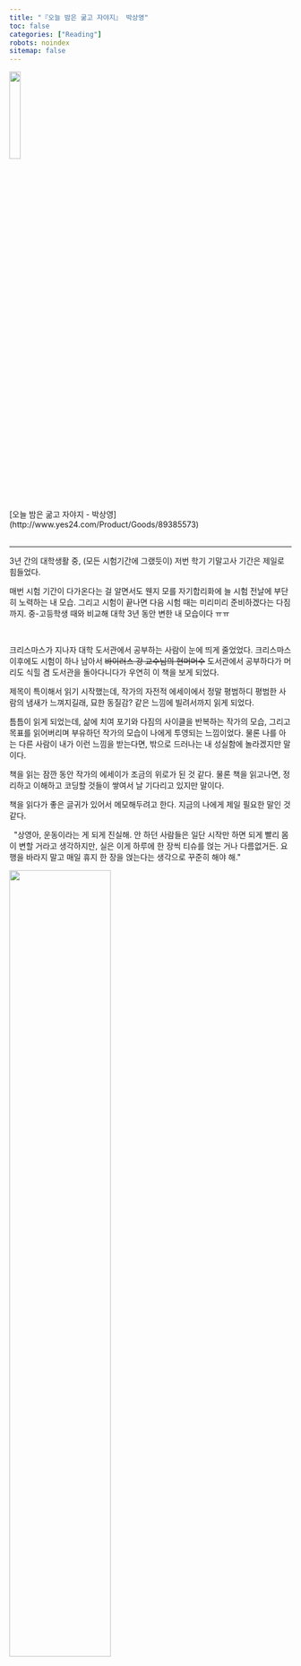 ```yaml
---
title: "『오늘 밤은 굶고 자야지』 박상영"
toc: false
categories: ["Reading"]
robots: noindex
sitemap: false
---
```


<div class="img-wrapper" markdown="1">
<img src="http://image.yes24.com/goods/89385573/800x0" width="20%"><br>
[오늘 밤은 굶고 자야지 - 박상영](http://www.yes24.com/Product/Goods/89385573)
</div>

<br>
<hr>

3년 간의 대학생활 중, (모든 시험기간에 그랬듯이) 저번 학기 기말고사 기간은 제일로 힘들었다.

매번 시험 기간이 다가온다는 걸 알면서도 웬지 모를 자기합리화에 늘 시험 전날에 부단히 노력하는 내 모습. 그리고 시험이 끝나면 다음 시험 때는 미리미리 준비하겠다는 다짐까지. 중-고등학생 때와 비교해 대학 3년 동안 변한 내 모습이다 ㅠㅠ

<br>

크리스마스가 지나자 대학 도서관에서 공부하는 사람이 눈에 띄게 줄었었다. 크리스마스 이후에도 시험이 하나 남아서 ~~바이러스 강 교수님의 현머머수~~ 도서관에서 공부하다가 머리도 식힐 겸 도서관을 돌아다니다가 우연히 이 책을 보게 되었다.

제목이 특이해서 읽기 시작했는데, 작가의 자전적 에세이에서 정말 평범하디 평범한 사람의 냄새가 느껴지길래, 묘한 동질감? 같은 느낌에 빌려서까지 읽게 되었다.

틈틈이 읽게 되었는데, 삶에 치여 포기와 다짐의 사이클을 반복하는 작가의 모습, 그리고 목표를 읽어버리며 부유하던 작가의 모습이 나에게 투영되는 느낌이었다. 물론 나를 아는 다른 사람이 내가 이런 느낌을 받는다면, 밖으로 드러나는 내 성실함에 놀라겠지만 말이다.

책을 읽는 잠깐 동안 작가의 에세이가 조금의 위로가 된 것 같다. 물론 책을 읽고나면, 정리하고 이해하고 코딩할 것들이 쌓여서 날 기다리고 있지만 말이다.

책을 읽다가 좋은 글귀가 있어서 메모해두려고 한다. 지금의 나에게 제일 필요한 말인 것 같다.

<div class="statement">

&nbsp; "상영아, 운동이라는 게 되게 진실해. 안 하던 사람들은 일단 시작만 하면 되게 빨리 몸이 변할 거라고 생각하지만, 실은 이게 하루에 한 장씩 티슈를 얹는 거나 다름없거든. 요행을 바라지 말고 매일 휴지 한 장을 얹는다는 생각으로 꾸준히 해야 해."

</div>

<div class="img-wrapper" markdown="1">
<img src="http://image.yes24.com/momo/TopCate2998/MidCate001/299707520.jpg" width="60%">
</div>
